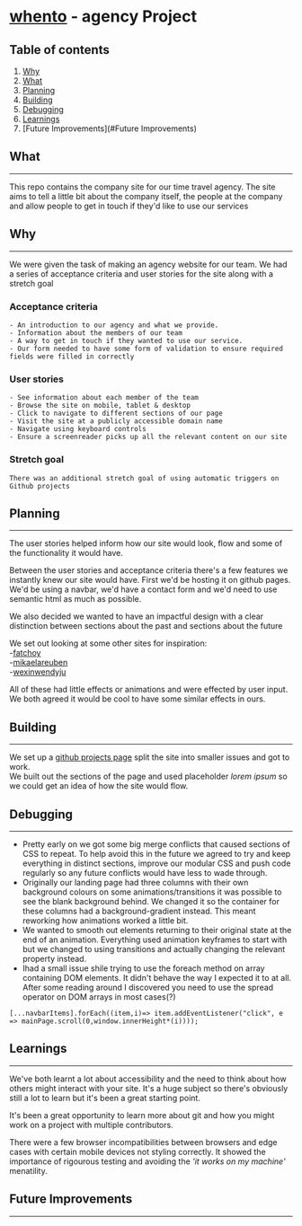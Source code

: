# [whento](https://jamesess.github.io/whento/) - agency Project
## Table of contents
1. [Why](#Why)
2. [What](#What)
3. [Planning](#Planning)
4. [Building](#Building)
5. [Debugging](#Debugging)
6. [Learnings](#Learnings)
7. [Future Improvements](#Future Improvements)
## What
***
This repo contains the company site for our time travel agency. The site aims to tell a little bit about the company itself, the people at the company and allow people to get in touch if they'd like to use our services
## Why
***
We were given the task of making an agency website for our team. 
We had a series of acceptance criteria and user stories for the site along with a stretch goal
### Acceptance criteria
    - An introduction to our agency and what we provide. 
    - Information about the members of our team
    - A way to get in touch if they wanted to use our service.
    - Our form needed to have some form of validation to ensure required fields were filled in correctly
### User stories
    - See information about each member of the team
    - Browse the site on mobile, tablet & desktop
    - Click to navigate to different sections of our page
    - Visit the site at a publicly accessible domain name
    - Navigate using keyboard controls
    - Ensure a screenreader picks up all the relevant content on our site
### Stretch goal
    There was an additional stretch goal of using automatic triggers on Github projects
## Planning
***
The user stories helped inform how our site would look, flow and some of the functionality it would have.

Between the user stories and acceptance criteria there's a few features we instantly knew our site would have. First we'd be hosting it on github pages. We'd be using a navbar, we'd have a contact form and we'd need to use semantic html as much as possible.    
  
We also decided we wanted to have an impactful design with a clear distinction between sections about the past and sections about the future
  
We set out looking at some other sites for inspiration:  
-[fatchoy](https://www.fatchoy.com/)  
-[mikaelareuben](https://www.mikaelareuben.com/)  
-[wexinwendyju](https://www.wenxinwendyju.com/)

All of these had little effects or animations and were effected by user input. We both agreed it would be cool to have some similar effects in ours.  
## Building
***
We set up a [github projects page](https://github.com/users/JamesESS/projects/2) split the site into smaller issues and got to work.  
We built out the sections of the page and used placeholder *lorem ipsum* so we could get an idea of how the site would flow.

## Debugging
***
- Pretty early on we got some big merge conflicts that caused sections of CSS to repeat. To help avoid this in the future we agreed to try and keep everything in distinct sections, improve our modular CSS and push code regularly so any future conflicts would have less to wade through.  
- Originally our landing page had three columns with their own background colours on some animations/transitions it was possible to see the blank background behind. We changed it so the container for these columns had a background-gradient instead. This meant reworking how animations worked a little bit.
- We wanted to smooth out elements returning to their original state at the end of an animation. Everything used animation keyframes to start with but we changed to using transitions and actually changing the relevant property instead.
- Ihad a small issue shile trying to use the foreach method on array containing DOM elements. It didn't behave the way I expected it to at all. After some reading around I discovered you need to use the spread operator on DOM arrays in most cases(?)
```
[...navbarItems].forEach((item,i)=> item.addEventListener("click", e => mainPage.scroll(0,window.innerHeight*(i))));
```
## Learnings
***
We've both learnt a lot about accessibility and the need to think about how others might interact with your site. It's a huge subject so there's obviously still a lot to learn but it's been a great starting point.  
  
It's been a great opportunity to learn more about git and how you might work on a project with multiple contributors.
  
There were a few browser incompatibilities between browsers and edge cases with certain mobile devices not styling correctly. It showed the importance of rigourous testing and avoiding the *'it works on my machine'* menatility.
## Future Improvements
***
